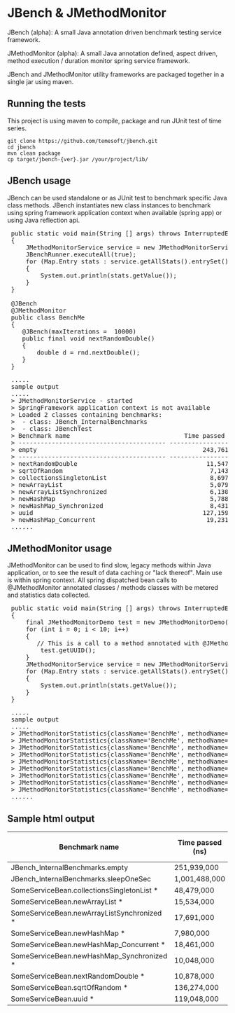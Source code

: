 JBench & JMethodMonitor
=======================
JBench (alpha): A small Java annotation driven benchmark testing service framework.

JMethodMonitor (alpha): A small Java annotation defined, aspect driven, method
execution / duration monitor spring service framework.

JBench and JMethodMonitor utility frameworks are packaged together in a single jar using maven.

Running the tests
-----------------
This project is using maven to compile, package and run JUnit test of time series.

    git clone https://github.com/temesoft/jbench.git
    cd jbench
    mvn clean package
    cp target/jbench-{ver}.jar /your/project/lib/

JBench usage
------------
JBench can be used standalone or as JUnit test to benchmark specific Java class methods.
JBench instantiates new class instances to benchmark using spring framework application
context when available (spring app) or using Java reflection api.

<pre>
 public static void main(String [] args) throws InterruptedException
 {
     JMethodMonitorService service = new JMethodMonitorService();
     JBenchRunner.executeAll(true);
     for (Map.Entry<String, JMethodMonitorStatistics> stats : service.getAllStats().entrySet())
     {
         System.out.println(stats.getValue());
     }
 }

 @JBench
 @JMethodMonitor
 public class BenchMe
 {
    @JBench(maxIterations =  10000)
    public final void nextRandomDouble()
    {
        double d = rnd.nextDouble();
    }
 }
</pre>

<pre>
 .....
 sample output
 .....
 > JMethodMonitorService - started
 > SpringFramework application context is not available
 > Loaded 2 classes containing benchmarks:
 > 	- class: JBench_InternalBenchmarks
 > 	- class: JBenchTest
 > Benchmark name                               Time passed (ns)     Time passed (ms)           Iterations      Speed (exec/ns)      Speed (exec/ms)         Average (ns)
 > ---------------------------------------- -------------------- -------------------- -------------------- -------------------- -------------------- --------------------
 > empty                                             243,761,000                  243          100,000,000          0.411605632              411,606              2.42953
 > ---------------------------------------- -------------------- -------------------- -------------------- -------------------- -------------------- --------------------
 > nextRandomDouble                                   11,547,000                   11               10,000          0.000866176                  866                1,154
 > sqrtOfRandom                                        7,143,000                    7               10,000          0.001400364                1,400                  714
 > collectionsSingletonList                            8,697,000                    8               10,000          0.001150219                1,150                  870
 > newArrayList                                        5,079,000                    5               10,000          0.001969279                1,969                  508
 > newArrayListSynchronized                            6,130,000                    6               10,000          0.001631854                1,632                  613
 > newHashMap                                          5,788,000                    5               10,000          0.001728608                1,729                  579
 > newHashMap_Synchronized                             8,431,000                    8               10,000           0.00118638                1,186                  843
 > uuid                                              127,159,000                  127               10,000          0.000078642                   79               12,716
 > newHashMap_Concurrent                              19,231,000                   19               10,000          0.000520075                  520                1,923
 ......
</pre>




JMethodMonitor usage
--------------------
JMethodMonitor can be used to find slow, legacy methods within Java application, or to see the
result of data caching or "lack thereof". Main use is within spring context.
All spring dispatched bean calls to @JMethodMonitor annotated classes / methods classes with be
metered and statistics data collected.

<pre>
 public static void main(String [] args) throws InterruptedException
 {
     final JMethodMonitorDemo test = new JMethodMonitorDemo();
     for (int i = 0; i < 10; i++)
     {
        // This is a call to a method annotated with @JMethodMonitor
         test.getUUID();
     }
     JMethodMonitorService service = new JMethodMonitorService();
     for (Map.Entry<String, JMethodMonitorStatistics> stats : service.getAllStats().entrySet())
     {
         System.out.println(stats.getValue());
     }
 }
</pre>
<pre>
 .....
 sample output
 .....
 > JMethodMonitorStatistics{className='BenchMe', methodName='newArrayListSynchronized', minTime=0, maxTime=1, lastTime=0, avgTime=6.000000000000028E-4, callCount=10000}
 > JMethodMonitorStatistics{className='BenchMe', methodName='newHashMap_Synchronized', minTime=0, maxTime=1, lastTime=0, avgTime=5.000000000000008E-4, callCount=10000}
 > JMethodMonitorStatistics{className='BenchMe', methodName='sqrtOfRandom', minTime=0, maxTime=22, lastTime=0, avgTime=0.005099999999999965, callCount=10000}
 > JMethodMonitorStatistics{className='BenchMe', methodName='collectionsSingletonList', minTime=0, maxTime=1, lastTime=0, avgTime=0.001699999999999999, callCount=10000}
 > JMethodMonitorStatistics{className='BenchMe', methodName='newArrayList', minTime=0, maxTime=1, lastTime=0, avgTime=3.000000000000004E-4, callCount=10000}
 > JMethodMonitorStatistics{className='BenchMe', methodName='newHashMap', minTime=0, maxTime=1, lastTime=0, avgTime=1.9999999999999893E-4, callCount=10000}
 > JMethodMonitorStatistics{className='BenchMe', methodName='getUUID', minTime=0, maxTime=0, lastTime=0, avgTime=0.0, callCount=10}
 > JMethodMonitorStatistics{className='BenchMe', methodName='newHashMap_Concurrent', minTime=0, maxTime=1, lastTime=0, avgTime=0.0010000000000000035, callCount=10000}
 > JMethodMonitorStatistics{className='BenchMe', methodName='uuid', minTime=0, maxTime=8, lastTime=0, avgTime=0.012800000000000016, callCount=10000}
 ......
</pre>

Sample html output
------------------
<table class="table table-bordered table-hover">
    <thead>
        <tr style="font-weight: bold;">
            <th>Benchmark name</th>
            <th>Time passed (ns)</th>
            <th>Time passed (ms)</th>
            <th>Iterations</th>
            <th>Speed (exec/ms)</th>
            <th>Average (ms)</th>
        </tr>
    </thead>
    <tbody>
        <tr><td>JBench_InternalBenchmarks.empty</td><td>251,939,000</td><td>251</td><td>100,000,000</td><td>397,839</td><td>0</td></tr><tr><td>JBench_InternalBenchmarks.sleepOneSec</td><td>1,001,488,000</td><td>1,001</td><td>1</td><td>0.001</td><td>1,001</td></tr><tr><td>SomeServiceBean.collectionsSingletonList *</td><td>48,479,000</td><td>48</td><td>10,000</td><td>207</td><td>0.0048</td></tr><tr><td>SomeServiceBean.newArrayList *</td><td>15,534,000</td><td>15</td><td>10,000</td><td>647</td><td>0.0015</td></tr><tr><td>SomeServiceBean.newArrayListSynchronized *</td><td>17,691,000</td><td>17</td><td>10,000</td><td>568</td><td>0.0018</td></tr><tr><td>SomeServiceBean.newHashMap *</td><td>7,980,000</td><td>7</td><td>10,000</td><td>1,266</td><td>0.0008</td></tr><tr><td>SomeServiceBean.newHashMap_Concurrent *</td><td>18,461,000</td><td>18</td><td>10,000</td><td>544</td><td>0.0018</td></tr><tr><td>SomeServiceBean.newHashMap_Synchronized *</td><td>10,048,000</td><td>10</td><td>10,000</td><td>1,003</td><td>0.001</td></tr><tr><td>SomeServiceBean.nextRandomDouble *</td><td>10,878,000</td><td>10</td><td>10,000</td><td>925</td><td>0.0011</td></tr><tr><td>SomeServiceBean.sqrtOfRandom *</td><td>136,274,000</td><td>136</td><td>10,000</td><td>73</td><td>0.0136</td></tr><tr><td>SomeServiceBean.uuid *</td><td>119,048,000</td><td>119</td><td>10,000</td><td>84</td><td>0.0119</td></tr>
    </tbody>
</table>

